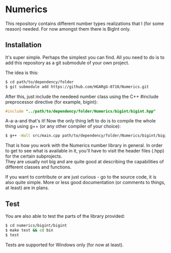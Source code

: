 # Numerics

This repository contains different number types realizations that I (for some reason) needed. 
For now amongst them there is BigInt only. 

## Installation

It's super simple. Perhaps the simplest you can find. 
All you need to do is to add this repository as a git submodule of your own project. 

The idea is this: 

```bash
$ cd path/to/dependency/folder
$ git submodule add https://github.com/HGARgG-0710/Numerics.git
```

After this, just include the needeed number class using the C++ #include preprocessor directive (for example, bigint): 

``` cpp
#include "../path/to/dependency/folder/Numerics/bigint/bigint.hpp"
```

A-a-a-and that's it! 
Now the only thing left to do is to compile the whole thing using g++ (or any other compiler of your choice): 

```bash
$ g++ -Wall src/main.cpp path/to/dependency/folder/Numerics/bigint/bigint.cpp -o outputfilename.ext
```

That is how you work with the Numerics number library in general.
In order to get to see what is available in it, you'll have to visit the header files (.hpp) for the certain subprojects.  
They are usually not big and are quite good at describing the capabilities of different classes and functions. 

If you want to contribute or are just curious - go to the source code, it is also quite simple. 
More or less good documentation (or comments to things, at least) are in plans.  

## Test 

You are also able to test the parts of the library provided: 

```bash
$ cd numerics/bigint/bigint
$ make test && cd bin
$ test
```

Tests are supported for Windows only (for now at least). 